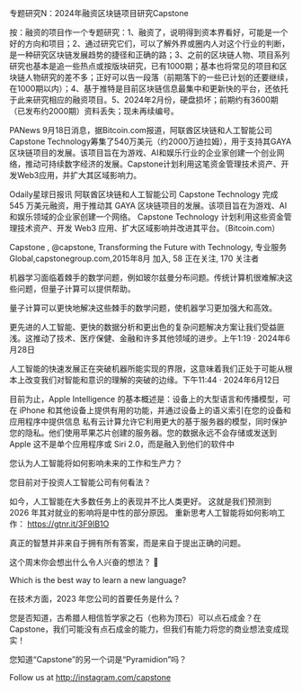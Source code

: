 专题研究N：2024年融资区块链项目研究Capstone


按：融资的项目作一个专题研究：1、融资了，说明得到资本界看好，可能是一个好的方向和项目；2、通过研究它们，可以了解外界或圈内人对这个行业的判断，是一种研究区块链发展趋势的捷径和正确的路；3、之前的区块链人物、项目系列研究也基本是追一些热点或按版块研究，已有1000期；基本也将常见的项目和区块链人物研究的差不多；正好可以告一段落（前期落下的一些已计划的还要继续，在1000期以内）；4、基于推特是目前区块链信息最集中和更新快的平台，还依托于此来研究相应的融资项目。5、2024年2月份，硬盘损坏；前期约有3600期（已发布约2000期）资料丢失；现未再续编号。

PANews 9月18日消息，据Bitcoin.com报道，阿联酋区块链和人工智能公司Capstone Technology筹集了540万美元（约2000万迪拉姆），用于支持其GAYA区块链项目的发展。该项目旨在为游戏、AI和娱乐行业的企业家创建一个创业网络，推动可持续数字经济的发展。Capstone计划利用这笔资金管理技术资产、开发Web3应用，并扩大其区域影响力。

Odaily星球日报讯 阿联酋区块链和人工智能公司 Capstone Technology 完成 545 万美元融资，用于推动其 GAYA 区块链项目的发展。该项目旨在为游戏、AI 和娱乐领域的企业家创建一个网络。
Capstone Technology 计划利用这些资金管理技术资产、开发 Web3 应用、扩大区域影响并改进其平台。（Bitcoin.com）

Capstone
,
@capstone,
Transforming the Future with Technology,
专业服务Global,capstonegroup.com,2015年8月 加入,
58 正在关注,
170 关注者


机器学习面临着棘手的数学问题，例如玻尔兹曼分布问题。传统计算机很难解决这些问题，但量子计算可以提供帮助。

量子计算可以更快地解决这些棘手的数学问题，使机器学习更加强大和高效。

更先进的人工智能、更快的数据分析和更出色的复杂问题解决方案让我们受益匪浅。这推动了技术、医疗保健、金融和许多其他领域的进步。上午1:19 · 2024年6月28日

人工智能的快速发展正在突破机器所能实现的界限，这意味着我们正处于可能从根本上改变我们对智能和意识的理解的突破的边缘。下午11:44 · 2024年6月12日

目前为止，Apple Intelligence 的基本概述是：设备上的大型语言和传播模型，可在 iPhone 和其他设备上提供有用的功能，并通过设备上的语义索引在您的设备和应用程序中提供信息
私有云计算允许它利用更大的基于服务器的模型，同时保护您的隐私。他们使用苹果芯片创建的服务器。您的数据永远不会存储或发送到 Apple
这不是单个应用程序或 Siri 2.0，而是融入到他们的软件中

您认为人工智能将如何影响未来的工作和生产力？

您目前对于投资人工智能公司有何看法？

如今，人工智能在大多数任务上的表现并不比人类更好。
这就是我们预测到 2026 年其对就业的影响将是中性的部分原因。
重新思考人工智能将如何影响工作： https://gtnr.it/3F9IB1O

真正的智慧并非来自于拥有所有答案，而是来自于提出正确的问题。

这个周末你会想出什么令人兴奋的想法？ 🤖

Which is the best way to learn a new language?

在技​​术方面，2023 年您公司的首要任务是什么？

您是否知道，古希腊人相信哲学家之石（也称为顶石）可以点石成金？在 Capstone，我们可能没有点石成金的能力，但我们有能力将您的商业想法变成现实！ 

您知道“Capstone”的另一个词是“Pyramidion”吗？

Follow us at http://instagram.com/capstone